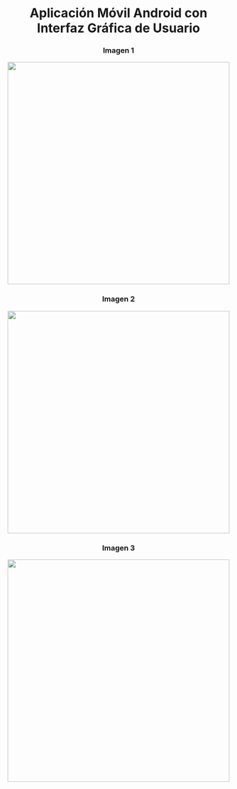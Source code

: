 <div align="center">
  <h1><strong>Aplicación Móvil Android con Interfaz Gráfica de Usuario</strong></h1>
</div>

<div align="center">
  <h3>Imagen 1</h3>
  <img src="https://github.com/user-attachments/assets/2e5105ef-ac30-4c14-b3ef-f250f064eef7" width="500"/>
</div>

<div align="center">
  <h3>Imagen 2</h3>
  <img src="https://github.com/user-attachments/assets/8a960450-68db-47c7-ad5b-02492c5d9a64" width="500"/>
</div>

<div align="center">
  <h3>Imagen 3</h3>
  <img src="https://github.com/user-attachments/assets/784cedb1-5dc5-465c-81ad-d4ecc3369994" width="500"/>
</div>

